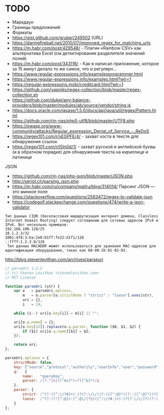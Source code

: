 # TODO

* Маркдаун
* Границы предложений
* Форматы
* https://gist.github.com/gruber/249502 (URL)
* https://daringfireball.net/2010/07/improved_regex_for_matching_urls
* https://m.habr.com/post/429548/ - Плагин «Rainbow CSV» как альтернатива Excel (см детектирование разделителя значений полей)
* https://m.habr.com/post/343116/ - Как я написал приложение, которое за 15 минут делало то же самое, что и регулярн...
* https://www.regular-expressions.info/examplesprogrammer.html
* https://www.regular-expressions.info/examples.html?wlr=1
* https://regular-expressions.mobi/creditcard.html?wlr=1
* https://github.com/vapniks/regex-collection/blob/master/regex-collection.sh
* https://github.com/dukei/any-balance-providers/blob/master/modules/ab/source/vendor/string.js
* https://docs.oracle.com/javase/1.5.0/docs/api/java/util/regex/Pattern.html
* https://github.com/rin-nas/php5-utf8/blob/master/UTF8.php
* https://owasp.org/www-community/attacks/Regular_expression_Denial_of_Service_-_ReDoS
* https://regex101.com/r/sEGPFE/4/ - захват хоста в тексте для обнаружения ссылок
* https://regex101.com/r/I5In0d/1/ - захват русской и английской буквы (и в обратном порядке) для обнаружения текста на кириллице и латинице


JSON
* https://github.com/rin-nas/php-json/blob/master/JSON.php
* http://seriot.ch/parsing_json.php
* https://m.habr.com/ru/company/mailru/blog/314014/ Парсинг JSON — это минное поле
* https://stackoverflow.com/questions/2583472/regex-to-validate-json
* https://codegolf.stackexchange.com/questions/474/write-a-json-validator

```
Тип данных CIDR (бесклассовая маршрутизация интернет домена, Classless Internet Domain Routing) следует соглашению для сетевых адресов IPv4 и IPv6. Вот несколько примеров:
192.168.100.128/25
10.1.2.3/32
2001:4f8:3:ba:2e0:81ff:fe22:d1f1/128
::ffff:1.2.3.0/128
 Тип данных MACADDR может использоваться для хранения MAC-адресов для идентификации оборудования, таких как 08-00-2b-01-02-03.
```

http://blog.stevenlevithan.com/archives/parseuri

```js
// parseUri 1.2.2
// (c) Steven Levithan <stevenlevithan.com>
// MIT License

function parseUri (str) {
	var	o   = parseUri.options,
		m   = o.parser[o.strictMode ? "strict" : "loose"].exec(str),
		uri = {},
		i   = 14;

	while (i--) uri[o.key[i]] = m[i] || "";

	uri[o.q.name] = {};
	uri[o.key[12]].replace(o.q.parser, function ($0, $1, $2) {
		if ($1) uri[o.q.name][$1] = $2;
	});

	return uri;
};

parseUri.options = {
	strictMode: false,
	key: ["source","protocol","authority","userInfo","user","password","host","port","relative","path","directory","file","query","anchor"],
	q:   {
		name:   "queryKey",
		parser: /(?:^|&)([^&=]*)=?([^&]*)/g
	},
	parser: {
		strict: /^(?:([^:\/?#]+):)?(?:\/\/((?:(([^:@]*)(?::([^:@]*))?)?@)?([^:\/?#]*)(?::(\d*))?))?((((?:[^?#\/]*\/)*)([^?#]*))(?:\?([^#]*))?(?:#(.*))?)/,
		loose:  /^(?:(?![^:@]+:[^:@\/]*@)([^:\/?#.]+):)?(?:\/\/)?((?:(([^:@]*)(?::([^:@]*))?)?@)?([^:\/?#]*)(?::(\d*))?)(((\/(?:[^?#](?![^?#\/]*\.[^?#\/.]+(?:[?#]|$)))*\/?)?([^?#\/]*))(?:\?([^#]*))?(?:#(.*))?)/
	}
};

```
